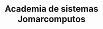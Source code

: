 ---
title: "Academia de sistemas Jomarcomputos"
url: /amalfi/academia-de-sistemas-jomarcomputos/
shop: Computer
---